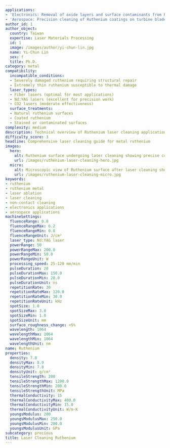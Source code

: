 ```yaml
---
applications:
- 'Electronics: Removal of oxide layers and surface contaminants from Ruthenium contacts'
- 'Aerospace: Precision cleaning of Ruthenium coatings on turbine blades'
author_id: 1
author_object:
  country: Taiwan
  expertise: Laser Materials Processing
  id: 1
  image: /images/author/yi-chun-lin.jpg
  name: Yi-Chun Lin
  sex: f
  title: Ph.D.
category: metal
compatibility:
  incompatible_conditions:
  - Severely damaged ruthenium requiring structural repair
  - Extremely thin ruthenium susceptible to thermal damage
  laser_types:
  - Fiber lasers (optimal for most applications)
  - Nd:YAG lasers (excellent for precision work)
  - CO2 lasers (moderate effectiveness)
  surface_treatments:
  - Natural ruthenium surfaces
  - Coated ruthenium
  - Stained or contaminated surfaces
complexity: medium
description: Technical overview of Ruthenium laser cleaning applications and parameters
difficulty_score: 3
headline: Comprehensive laser cleaning guide for metal ruthenium
images:
  hero:
    alt: Ruthenium surface undergoing laser cleaning showing precise contamination removal
    url: /images/ruthenium-laser-cleaning-hero.jpg
  micro:
    alt: Microscopic view of Ruthenium surface after laser cleaning showing detailed surface structure
    url: /images/ruthenium-laser-cleaning-micro.jpg
keywords:
- ruthenium
- ruthenium metal
- laser ablation
- laser cleaning
- non-contact cleaning
- electronics applications
- aerospace applications
machineSettings:
  fluenceRange: 0.8
  fluenceRangeMax: 6.2
  fluenceRangeMin: 0.8
  fluenceRangeUnit: J/cm²
  laser_type: Nd:YAG laser
  powerRange: 50
  powerRangeMax: 200.0
  powerRangeMin: 50.0
  powerRangeUnit: W
  processing_speed: 25-120 mm/min
  pulseDuration: 20
  pulseDurationMax: 150.0
  pulseDurationMin: 20.0
  pulseDurationUnit: ns
  repetitionRate: 30
  repetitionRateMax: 120.0
  repetitionRateMin: 30.0
  repetitionRateUnit: kHz
  spotSize: 1.0
  spotSizeMax: 3.0
  spotSizeMin: 1.0
  spotSizeUnit: mm
  surface_roughness_change: <5%
  wavelength: 1064
  wavelengthMax: 1064
  wavelengthMin: 1064
  wavelengthUnit: nm
name: Ruthenium
properties:
  density: 7.8
  densityMax: 8.9
  densityMin: 7.8
  densityUnit: g/cm³
  tensileStrength: 200
  tensileStrengthMax: 1200.0
  tensileStrengthMin: 200.0
  tensileStrengthUnit: MPa
  thermalConductivity: 15
  thermalConductivityMax: 400.0
  thermalConductivityMin: 15.0
  thermalConductivityUnit: W/m·K
  youngsModulus: 200
  youngsModulusMax: 250.0
  youngsModulusMin: 200.0
  youngsModulusUnit: GPa
subcategory: precious
title: Laser Cleaning Ruthenium
---
```

